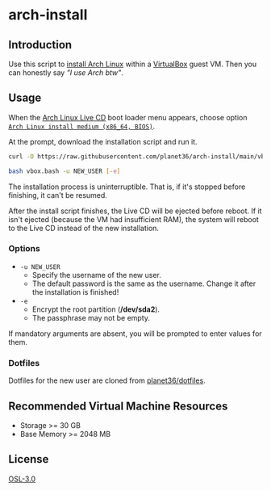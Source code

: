# arch-install

## Introduction
Use this script to [install Arch Linux](https://wiki.archlinux.org/title/Installation_guide) within a [VirtualBox](https://www.virtualbox.org/) guest VM.  Then you can honestly say _"I use Arch btw"_.

## Usage
When the [Arch Linux Live CD](https://archlinux.org/download/) boot loader menu appears, choose option <u>`Arch Linux install medium (x86_64, BIOS)`</u>.

At the prompt, download the installation script and run it.
```sh
curl -O https://raw.githubusercontent.com/planet36/arch-install/main/vbox.bash

bash vbox.bash -u NEW_USER [-e]
```

The installation process is uninterruptible.  That is, if it's stopped before finishing, it can't be resumed.

After the install script finishes, the Live CD will be ejected before reboot.
If it isn't ejected (because the VM had insufficient RAM), the system will reboot to the Live CD instead of the new installation.

### Options
- `-u NEW_USER`
  - Specify the username of the new user.
  - The default password is the same as the username.  Change it after the installation is finished!
- `-e`
  - Encrypt the root partition (**/dev/sda2**).
  - The passphrase may not be empty.

If mandatory arguments are absent, you will be prompted to enter values for them.

### Dotfiles
Dotfiles for the new user are cloned from [planet36/dotfiles](https://github.com/planet36/dotfiles).

## Recommended Virtual Machine Resources
- Storage >= 30 GB
- Base Memory >= 2048 MB

## License
[OSL-3.0](https://opensource.org/license/osl-3-0-php/)

